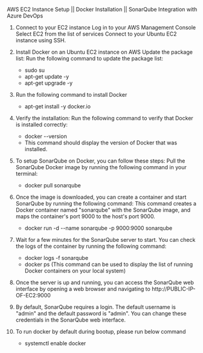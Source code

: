 AWS EC2 Instance Setup || Docker Installation || SonarQube Integration with Azure DevOps

1. Connect to your EC2 instance
   Log in to your AWS Management Console
   Select EC2 from the list of services
   Connect to your Ubuntu EC2 instance using SSH.


2. Install Docker on an Ubuntu EC2 instance on AWS
   Update the package list: Run the following command to update the package list:
   - sudo su
   - apt-get update -y
   - apt-get upgrade -y

3. Run the following command to install Docker
   - apt-get install -y docker.io


4. Verify the installation: Run the following command to verify that Docker is installed correctly:
   - docker --version
   - This command should display the version of Docker that was installed.

5. To setup SonarQube on Docker, you can follow these steps:
   Pull the SonarQube Docker image by running the following command in your terminal:
   - docker pull sonarqube

6. Once the image is downloaded, you can create a container and start SonarQube by running the following command:
   This command creates a Docker container named "sonarqube" with the SonarQube image, and maps the container's port 9000 to the host's port 9000.
   - docker run -d --name sonarqube -p 9000:9000 sonarqube

7. Wait for a few minutes for the SonarQube server to start. You can check the logs of the container by running the following command:
   - docker logs -f sonarqube
   - docker ps (This command can be used to display the list of running Docker containers on your local system)

8. Once the server is up and running, you can access the SonarQube web interface by opening a web browser and navigating to http://PUBLIC-IP-OF-EC2:9000

9. By default, SonarQube requires a login. The default username is "admin" and the default password is "admin". You can change these credentials in the SonarQube web interface.

10. To run docker by default during bootup, please run below command
    - systemctl enable docker
